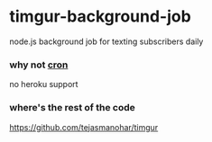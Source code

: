 # timgur-background-job

node.js background job for texting subscribers daily


### why not [cron](http://linux.die.net/man/8/cron)

no heroku support


### where's the rest of the code

https://github.com/tejasmanohar/timgur
